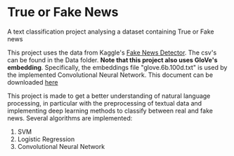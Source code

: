 # True or Fake News
 A text classification project analysing a dataset containing True or Fake news


This project uses the data from Kaggle's [Fake News Detector](https://www.kaggle.com/rodolfoluna/fake-news-detector). The csv's can be found in the Data folder. **Note that this project also uses GloVe's embedding**. Specifically, the embeddings file "glove.6b.100d.txt" is used by the implemented Convolutional Neural Network. This document can be downloaded [here](https://nlp.stanford.edu/projects/glove/)

This project is made to get a better understanding of natural language processing, in particular with the preprocessing of textual data and implementing deep learning methods to classify between real and fake news. Several algorithms are implemented:

1. SVM
2. Logistic Regression
3. Convolutional Neural Network

